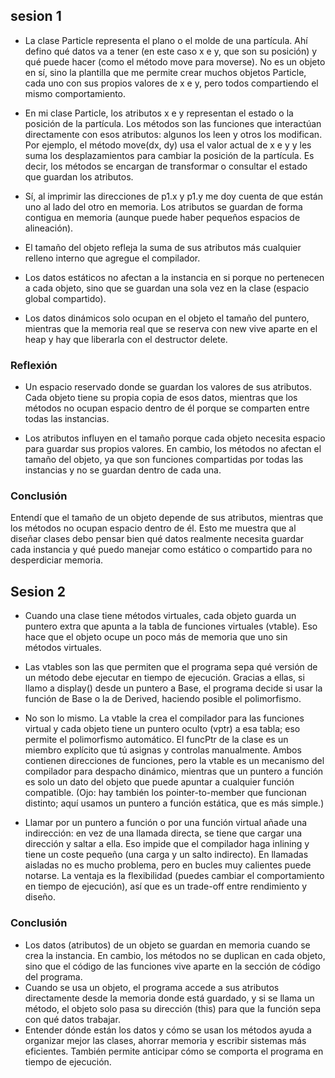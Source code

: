 ## sesion 1
- La clase Particle representa el plano o el molde de una partícula. Ahí defino qué datos va a tener (en este caso x e y, que son su posición) y qué puede hacer (como el método move para moverse). No es un objeto en sí, sino la plantilla que me permite crear muchos objetos Particle, cada uno con sus propios valores de x e y, pero todos compartiendo el mismo comportamiento.

- En mi clase Particle, los atributos x e y representan el estado o la posición de la partícula. Los métodos son las funciones que interactúan directamente con esos atributos: algunos los leen y otros los modifican.
Por ejemplo, el método move(dx, dy) usa el valor actual de x e y y les suma los desplazamientos para cambiar la posición de la partícula. Es decir, los métodos se encargan de transformar o consultar el estado que guardan los atributos.

- Sí, al imprimir las direcciones de p1.x y p1.y me doy cuenta de que están uno al lado del otro en memoria. Los atributos se guardan de forma contigua en memoria (aunque puede haber pequeños espacios de alineación).

- El tamaño del objeto refleja la suma de sus atributos más cualquier relleno interno que agregue el compilador.

- Los datos estáticos no afectan a la instancia en si porque no pertenecen a cada objeto, sino que se guardan una sola vez en la clase (espacio global compartido).

- Los datos dinámicos solo ocupan en el objeto el tamaño del puntero, mientras que la memoria real que se reserva con new vive aparte en el heap y hay que liberarla con el destructor delete.

### Reflexión 

- Un espacio reservado donde se guardan los valores de sus atributos. Cada objeto tiene su propia copia de esos datos, mientras que los métodos no ocupan espacio dentro de él porque se comparten entre todas las instancias.    

- Los atributos influyen en el tamaño porque cada objeto necesita espacio para guardar sus propios valores. En cambio, los métodos no afectan el tamaño del objeto, ya que son funciones compartidas por todas las instancias y no se guardan dentro de cada una. 

### Conclusión 
Entendí que el tamaño de un objeto depende de sus atributos, mientras que los métodos no ocupan espacio dentro de él. Esto me muestra que al diseñar clases debo pensar bien qué datos realmente necesita guardar cada instancia y qué puedo manejar como estático o compartido para no desperdiciar memoria.

## Sesion 2    
- Cuando una clase tiene métodos virtuales, cada objeto guarda un puntero extra que apunta a la tabla de funciones virtuales (vtable). Eso hace que el objeto ocupe un poco más de memoria que uno sin métodos virtuales.
- Las vtables son las que permiten que el programa sepa qué versión de un método debe ejecutar en tiempo de ejecución. Gracias a ellas, si llamo a display() desde un puntero a Base, el programa decide si usar la función de Base o la de Derived, haciendo posible el polimorfismo.  

- No son lo mismo. La vtable la crea el compilador para las funciones virtual y cada objeto tiene un puntero oculto (vptr) a esa tabla; eso permite el polimorfismo automático. El funcPtr de la clase es un miembro explícito que tú asignas y controlas manualmente. Ambos contienen direcciones de funciones, pero la vtable es un mecanismo del compilador para despacho dinámico, mientras que un puntero a función es solo un dato del objeto que puede apuntar a cualquier función compatible. (Ojo: hay también los pointer-to-member que funcionan distinto; aquí usamos un puntero a función estática, que es más simple.)  

- Llamar por un puntero a función o por una función virtual añade una indirección: en vez de una llamada directa, se tiene que cargar una dirección y saltar a ella. Eso impide que el compilador haga inlining y tiene un coste pequeño (una carga y un salto indirecto). En llamadas aisladas no es mucho problema, pero en bucles muy calientes puede notarse. La ventaja es la flexibilidad (puedes cambiar el comportamiento en tiempo de ejecución), así que es un trade-off entre rendimiento y diseño.  

### Conclusión   

- Los datos (atributos) de un objeto se guardan en memoria cuando se crea la instancia. En cambio, los métodos no se duplican en cada objeto, sino que el código de las funciones vive aparte en la sección de código del programa.  
- Cuando se usa un objeto, el programa accede a sus atributos directamente desde la memoria donde está guardado, y si se llama un método, el objeto solo pasa su dirección (this) para que la función sepa con qué datos trabajar.  
- Entender dónde están los datos y cómo se usan los métodos ayuda a organizar mejor las clases, ahorrar memoria y escribir sistemas más eficientes. También permite anticipar cómo se comporta el programa en tiempo de ejecución.  
